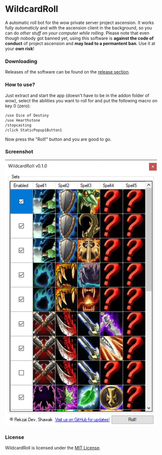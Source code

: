 # WildcardRoll
A automatic roll bot for the wow private server project ascension. It works fully *automaticly* and with the ascension client in the background, so you can do *other stuff on your computer while rolling*. Please note that even though nobody got banned yet, using this software is **against the code of conduct** of project ascension and **may lead to a permantent ban**. Use it at your **own risk**!

### Downloading

Releases of the software can be found on the [release section](https://github.com/RekzaiSharp/WildcardRoll/releases).

### How to use?

Just extract and start the app (doesn't have to be in the addon folder of wow), select the abilities you want to roll for and put the following macro on key 0 (zero):
```
/use Dice of Destiny
/use Hearthstone
/stopcasting
/click StaticPopup1Button1
```
Now press the "Roll!" button and you are good to go.

### Screenshot

![screenshot][screenshot]

[screenshot]: https://github.com/RekzaiSharp/WildcardRoll/blob/master/screenshot.jpg "WildcardRoll"

### License

WildcardRoll is licensed under the [MIT License](https://github.com/RekzaiSharp/WildcardRoll/blob/master/LICENSE.md).
